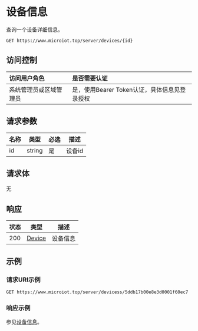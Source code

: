 # 设备信息

查询一个设备详细信息。

``` HTTP
GET https://www.microiot.top/server/devices/{id}
```
## 访问控制

| 访问用户角色           | 是否需要认证                                 |
| :--------------------- | :------------------------------------------- |
| 系统管理员或区域管理员 | 是，使用Bearer Token认证，具体信息见登录授权 |

## 请求参数

| 名称 | 类型   | 必选 | 描述   |
| ---- | ------ | ---- | ------ |
| id   | string | 是   | 设备id |

## 请求体

无

## 响应

| 状态 | 类型          | 描述           |
| ---- | ------------- | -------------- |
| 200  | [Device](../device/adddevice.md#device) | 设备信息 |



## 示例

### 请求URI示例

``` HTTP
GET https://www.microiot.top/server/devicess/5ddb17b00e8e3d0001f60ec7
```

### 响应示例

参见[设备信息](../device/adddevice.md#_7)。

